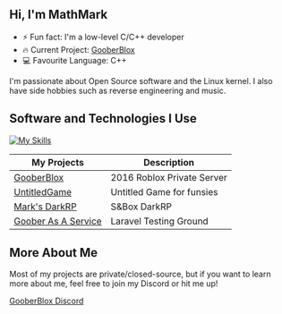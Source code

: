 ## Hi, I'm MathMark

- ⚡ Fun fact: I'm a low-level C/C++ developer 
- 🔥 Current Project: [GooberBlox](https://goober.biz)
- 💻 Favourite Language: C++

I'm passionate about Open Source software and the Linux kernel. I also have side hobbies such as reverse engineering and music.

## Software and Technologies I Use

[![My Skills](https://skillicons.dev/icons?i=cpp,c,php,arch,postgres,docker&theme=dark)](https://skillicons.dev)


| My Projects      | Description |
| ---------------- | ----------- |
| [GooberBlox](https://github.com/BigMark824/goober-website) | 2016 Roblox Private Server |
| [UntitledGame](https://github.com/BigMark824/UntitledGame) | Untitled Game for funsies |
| [Mark's DarkRP](https://github.com/BigMark824/Marks-DarkRP) | S&Box DarkRP |
| [Goober As A Service](https://github.com/BigMark824/gooberaas) | Laravel Testing Ground |

## More About Me

Most of my projects are private/closed-source, but if you want to learn more about me, feel free to join my Discord or hit me up!

[GooberBlox Discord](https://discord.gg/esJ9BmBjUp)
